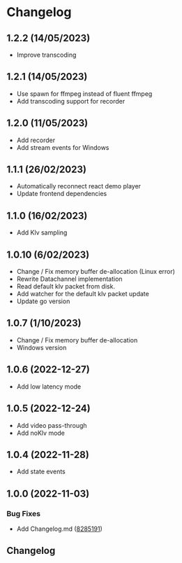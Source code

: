# Changelog

## 1.2.2 (14/05/2023)
- Improve transcoding

## 1.2.1 (14/05/2023)
- Use spawn for ffmpeg instead of fluent ffmpeg
- Add transcoding support for recorder

## 1.2.0 (11/05/2023)
- Add recorder
- Add stream events for Windows
## 1.1.1 (26/02/2023)

- Automatically reconnect react demo player
- Update frontend dependencies

## 1.1.0 (16/02/2023)

- Add Klv sampling

## 1.0.10 (6/02/2023)

- Change / Fix memory buffer de-allocation (Linux error)
- Rewrite Datachannel implementation 
- Read default klv packet from disk. 
- Add watcher for the default klv packet update
- Update go version 

## 1.0.7 (1/10/2023)

- Change / Fix memory buffer de-allocation
- Windows version 

## 1.0.6 (2022-12-27)

- Add low latency mode

## 1.0.5 (2022-12-24)

- Add video pass-through
- Add noKlv mode

## 1.0.4 (2022-11-28)

- Add state events

## 1.0.0 (2022-11-03)


### Bug Fixes

* Add Changelog.md ([8285191](https://github.com/impleotv/goLiveStreamer/commit/82851919610d2ffff268ef8658a0326acb6332b8))

## Changelog
